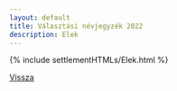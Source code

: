 ```yaml
---
layout: default
title: Választási névjegyzék 2022
description: Elek
---
```


{% include settlementHTMLs/Elek.html %}

[Vissza](./)